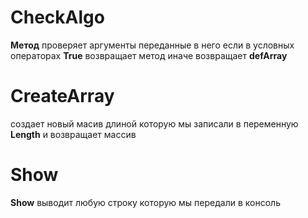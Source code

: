 # CheckAlgo
**Метод** проверяет аргументы переданные в него
 если в условных операторах **True** возвращает метод 
 иначе возвращает **defArray**


# CreateArray
создает новый масив длиной которую мы записали в переменную **Length**
и возвращает массив 

# Show
**Show** выводит любую строку которую мы передали  в консоль 
